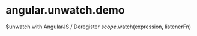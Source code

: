 angular.unwatch.demo
====================

$unwatch with AngularJS / Deregister $scope.$watch(expression, listenerFn)
